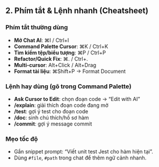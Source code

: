 ## 2. Phím tắt & Lệnh nhanh (Cheatsheet)

### Phím tắt thường dùng
- **Mở Chat AI**: ⌘I / Ctrl+I
- **Command Palette Cursor**: ⌘K / Ctrl+K
- **Tìm kiếm tệp/biểu tượng**: ⌘P / Ctrl+P
- **Refactor/Quick Fix**: ⌘. / Ctrl+.
- **Multi-cursor**: Alt+Click / Alt+Drag
- **Format tài liệu**: ⌘Shift+P → Format Document

### Lệnh hay dùng (gõ trong Command Palette)
- **Ask Cursor to Edit**: chọn đoạn code → “Edit with AI”
- **/explain**: giải thích đoạn code đang mở
- **/test**: gợi ý test cho đoạn code
- **/doc**: sinh chú thích/hồ sơ hàm
- **/commit**: gợi ý message commit

### Mẹo tốc độ
- Gắn snippet prompt: “Viết unit test Jest cho hàm hiện tại”.
- Dùng `#file`, `#path` trong chat để thêm ngữ cảnh nhanh.
